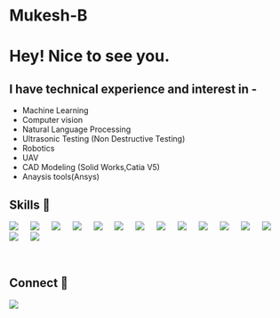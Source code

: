 # Mukesh-B

# Hey! Nice to see you.

## I have technical experience and interest in -
- Machine Learning
- Computer vision
- Natural Language Processing
- Ultrasonic Testing (Non Destructive Testing)
- Robotics
- UAV
- CAD Modeling (Solid Works,Catia V5)
- Anaysis tools(Ansys)

## Skills 🚀 

[![](https://img.shields.io/badge/Tensorflow-fc820f?style=for-the-badge&logo=tensorflow&logoColor=white)](#) &emsp;
[![](https://img.shields.io/badge/ScikitLearn-389cc7?style=for-the-badge&logo=scikit-learn&logoColor=white)](#) &emsp;
[![](https://img.shields.io/badge/Keras-fc2814?style=for-the-badge&logo=keras&logoColor=white)](#) &emsp;
[![](https://img.shields.io/badge/Pandas-3e5e78?style=for-the-badge&logo=pandas&logoColor=white)](#) &emsp;
[![](https://img.shields.io/badge/numpy-695170?style=for-the-badge&logo=numpy&logoColor=white)](#) &emsp;
[![](https://img.shields.io/badge/OpenCV-a5eb60?style=for-the-badge&logo=opencv_python&logoColor=white)](#) &emsp;
[![](https://img.shields.io/badge/Python-3776AB?style=for-the-badge&logo=python&logoColor=white)](#) &emsp;
[![](https://img.shields.io/badge/MLOops-E34F26?style=for-the-badge&logo=html5&logoColor=white)](#) &emsp;
[![](https://img.shields.io/badge/MLFlow-1572B6?style=for-the-badge&logo=css3&logoColor=white)](#) &emsp;
[![](https://img.shields.io/badge/Azure-430098?style=for-the-badge&logo=Azure&logoColor=white)](#) &emsp;
[![](https://img.shields.io/badge/MySQL-00000F?style=for-the-badge&logo=mysql&logoColor=white)](#) &emsp;
[![](https://img.shields.io/badge/Git-f02913?style=for-the-badge&logo=git&logoColor=white)](#) &emsp;
[![](https://img.shields.io/badge/mongodb-f02913?style=for-the-badge&logo=git&logoColor=white)](#) &emsp;
[![](https://img.shields.io/badge/AWS-3776AB?style=for-the-badge&logo=AWS&logoColor=white)](#) &emsp;
[![](https://img.shields.io/badge/Tableau-a5eb60?style=for-the-badge&logo=opencv_python&logoColor=white)](#) &emsp;


<br>

## Connect 🤝
[![](https://img.shields.io/badge/LinkedIn-0077B5?style=for-the-badge&logo=linkedin&logoColor=white)](https://www.linkedin.com/in/sai-kumar-reddy-n-360b20165/) &emsp;
